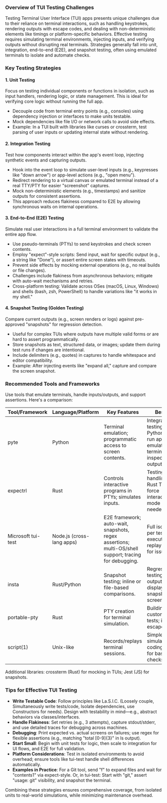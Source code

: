 ### Overview of TUI Testing Challenges

Testing Terminal User Interface (TUI) apps presents unique challenges due to their reliance on terminal interactions, such as handling keystrokes, rendering outputs with escape codes, and dealing with non-deterministic elements like timings or platform-specific behaviors. Effective testing requires simulating terminal environments, injecting inputs, and verifying outputs without disrupting real terminals. Strategies generally fall into unit, integration, end-to-end (E2E), and snapshot testing, often using emulated terminals to isolate and automate checks.

### Key Testing Strategies

#### 1. Unit Testing

Focus on testing individual components or functions in isolation, such as input handlers, rendering logic, or state management. This is ideal for verifying core logic without running the full app.

- Decouple code from terminal entry points (e.g., consoles) using dependency injection or interfaces to make units testable.
- Mock dependencies like file I/O or network calls to avoid side effects.
- Example: In a TUI built with libraries like curses or crossterm, test parsing of user inputs or updating internal state without rendering.

#### 2. Integration Testing

Test how components interact within the app's event loop, injecting synthetic events and capturing outputs.

- Hook into the event loop to simulate user-level inputs (e.g., keypresses like "down arrow") or app-level actions (e.g., "open menu").
- Redirect rendering to a virtual canvas or emulated terminal instead of a real TTY/PTY for easier "screenshot" captures.
- Mock non-deterministic elements (e.g., timestamps) and sanitize outputs for consistent assertions.
- This approach reduces flakiness compared to E2E by allowing synchronous waits on internal operations.

#### 3. End-to-End (E2E) Testing

Simulate real user interactions in a full terminal environment to validate the entire app flow.

- Use pseudo-terminals (PTYs) to send keystrokes and check screen contents.
- Employ "expect"-style scripts: Send input, wait for specific output (e.g., a string like "Done"), or assert entire screen states with timeouts.
- Prevent side effects by mocking external operations (e.g., no real builds or file changes).
- Challenges include flakiness from asynchronous behaviors; mitigate with auto-wait mechanisms and retries.
- Cross-platform testing: Validate across OSes (macOS, Linux, Windows) and shells (bash, zsh, PowerShell) to handle variations like "it works in my shell."

#### 4. Snapshot Testing (Golden Testing)

Compare current outputs (e.g., screen renders or logs) against pre-approved "snapshots" for regression detection.

- Useful for complex TUIs where outputs have multiple valid forms or are hard to assert programmatically.
- Store snapshots as text, structured data, or images; update them during test runs if changes are intentional.
- Include delimiters (e.g., quotes) in captures to handle whitespace and editor compatibility.
- Example: After injecting events like "expand all," capture and compare the screen snapshot.

### Recommended Tools and Frameworks

Use tools that emulate terminals, handle inputs/outputs, and support assertions. Here's a comparison:

| Tool/Framework     | Language/Platform         | Key Features                                                                                          | Best For                                                                                  |
| ------------------ | ------------------------- | ----------------------------------------------------------------------------------------------------- | ----------------------------------------------------------------------------------------- |
| pyte               | Python                    | Terminal emulation; programmatic access to screen contents.                                           | Integration/E2E testing in Python TUIs; run app in emulated terminal and inspect outputs. |
| expectrl           | Rust                      | Controls interactive programs in PTYs; simulates inputs.                                              | Testing input handling in Rust TUIs; force interactive mode if needed.                    |
| Microsoft tui-test | Node.js (cross-lang apps) | E2E framework; auto-wait, snapshots, regex assertions; multi-OS/shell support; tracing for debugging. | Full isolation per test; fast execution; replay traces for issues.                        |
| insta              | Rust/Python               | Snapshot testing; inline or file-based comparisons.                                                   | Regression testing outputs; assert display snapshots of screens.                          |
| portable-pty       | Rust                      | PTY creation for terminal simulation.                                                                 | Building custom E2E tests; interpret escape codes.                                        |
| script(1)          | Unix-like                 | Records/replays terminal sessions.                                                                    | Simple E2E simulation; no coding needed for basic checks.                                 |

Additional libraries: crossterm (Rust) for mocking in TUIs; Jest (JS) for snapshots.

### Tips for Effective TUI Testing

- **Write Testable Code**: Follow principles like La.S.I.C. (Loosely couple, Simultaneously write tests/code, Isolate dependencies, use Constructors for needs). Design with testability in mind—e.g., abstract behaviors via classes/interfaces.
- **Handle Flakiness**: Set retries (e.g., 3 attempts), capture stdout/stderr, and use detailed traces for debugging across machines.
- **Debugging**: Print expected vs. actual screens on failures; use regex for flexible assertions (e.g., matching "total [0-9]{3}" in ls output).
- **Start Small**: Begin with unit tests for logic, then scale to integration for UI flows, and E2E for full validation.
- **Platform Considerations**: Test in isolated environments to avoid overhead; ensure tools like tui-test handle shell differences automatically.
- **Examples in Practice**: For a Git tool, send "f" to expand files and wait for "contents1" via expect-style. Or, in tui-test: Start with "git," assert "usage: git" visibility, and snapshot the terminal.

Combining these strategies ensures comprehensive coverage, from isolated units to real-world simulations, while minimizing maintenance overhead.
